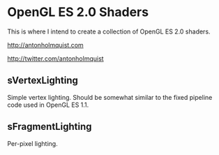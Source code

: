 OpenGL ES 2.0 Shaders
=============

This is where I intend to create a collection of OpenGL ES 2.0 shaders.

http://antonholmquist.com

http://twitter.com/antonholmquist

sVertexLighting
-------
Simple vertex lighting. Should be somewhat similar to the fixed pipeline code used in OpenGL ES 1.1.

sFragmentLighting
-------
Per-pixel lighting.

